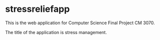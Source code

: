 # stressreliefapp

This is the web application for Computer Science Final Project CM 3070.

The title of the application is stress management.
